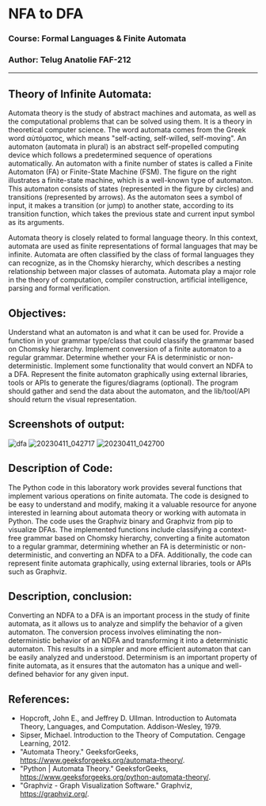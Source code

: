 # NFA to DFA
### Course: Formal Languages & Finite Automata
### Author: Telug Anatolie FAF-212
----

## Theory of Infinite Automata:
Automata theory is the study of abstract machines and automata, as well as the computational problems that can be solved using them. It is a theory in theoretical computer science. The word automata comes from the Greek word αὐτόματος, which means "self-acting, self-willed, self-moving". An automaton (automata in plural) is an abstract self-propelled computing device which follows a predetermined sequence of operations automatically. An automaton with a finite number of states is called a Finite Automaton (FA) or Finite-State Machine (FSM). The figure on the right illustrates a finite-state machine, which is a well-known type of automaton. This automaton consists of states (represented in the figure by circles) and transitions (represented by arrows). As the automaton sees a symbol of input, it makes a transition (or jump) to another state, according to its transition function, which takes the previous state and current input symbol as its arguments.

Automata theory is closely related to formal language theory. In this context, automata are used as finite representations of formal languages that may be infinite. Automata are often classified by the class of formal languages they can recognize, as in the Chomsky hierarchy, which describes a nesting relationship between major classes of automata. Automata play a major role in the theory of computation, compiler construction, artificial intelligence, parsing and formal verification.
## Objectives:
Understand what an automaton is and what it can be used for.
Provide a function in your grammar type/class that could classify the grammar based on Chomsky hierarchy.
Implement conversion of a finite automaton to a regular grammar.
Determine whether your FA is deterministic or non-deterministic.
Implement some functionality that would convert an NDFA to a DFA.
Represent the finite automaton graphically using external libraries, tools or APIs to generate the figures/diagrams (optional). The program should gather and send the data about the automaton, and the lib/tool/API should return the visual representation.
## Screenshots of output:
![dfa](https://user-images.githubusercontent.com/113394083/231146346-96184649-6cd4-464d-b0a8-a05b23f537cd.png)
![20230411_042717](https://user-images.githubusercontent.com/113394083/231146859-0240c368-1a05-4b66-bff1-6f0ab1d3a171.png)
![20230411_042700](https://user-images.githubusercontent.com/113394083/231146351-bdf1d404-de86-4903-8fc7-2404d6bd8404.png)

## Description of Code:
The Python code in this laboratory work provides several functions that implement various operations on finite automata. The code is designed to be easy to understand and modify, making it a valuable resource for anyone interested in learning about automata theory or working with automata in Python. The code uses the Graphviz binary and Graphviz from pip to visualize DFAs. The implemented functions include classifying a context-free grammar based on Chomsky hierarchy, converting a finite automaton to a regular grammar, determining whether an FA is deterministic or non-deterministic, and converting an NDFA to a DFA. Additionally, the code can represent finite automata graphically, using external libraries, tools or APIs such as Graphviz.
## Description, conclusion:
Converting an NDFA to a DFA is an important process in the study of finite automata, as it allows us to analyze and simplify the behavior of a given automaton. The conversion process involves eliminating the non-deterministic behavior of an NDFA and transforming it into a deterministic automaton. This results in a simpler and more efficient automaton that can be easily analyzed and understood. Determinism is an important property of finite automata, as it ensures that the automaton has a unique and well-defined behavior for any given input.
## References:
* Hopcroft, John E., and Jeffrey D. Ullman. Introduction to Automata Theory, Languages, and Computation. Addison-Wesley, 1979.
* Sipser, Michael. Introduction to the Theory of Computation. Cengage Learning, 2012.
* "Automata Theory." GeeksforGeeks, https://www.geeksforgeeks.org/automata-theory/.
* "Python | Automata Theory." GeeksforGeeks, https://www.geeksforgeeks.org/python-automata-theory/.
* "Graphviz - Graph Visualization Software." Graphviz, https://graphviz.org/.
